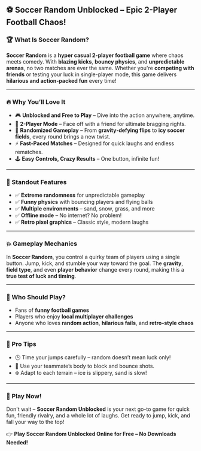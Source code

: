 ## ⚽ Soccer Random Unblocked – Epic 2-Player Football Chaos!

### 🏆 What Is Soccer Random?

**Soccer Random** is a **hyper casual 2-player football game** where chaos meets comedy. With **blazing kicks**, **bouncy physics**, and **unpredictable arenas**, no two matches are ever the same. Whether you're **competing with friends** or testing your luck in single-player mode, this game delivers **hilarious and action-packed fun** every time!

---

### 🔥 Why You’ll Love It

* 🎮 **Unblocked and Free to Play** – Dive into the action anywhere, anytime.
* 👬 **2-Player Mode** – Face off with a friend for ultimate bragging rights.
* 🤪 **Randomized Gameplay** – From **gravity-defying flips** to **icy soccer fields**, every round brings a new twist.
* ⚡ **Fast-Paced Matches** – Designed for quick laughs and endless rematches.
* 🕹️ **Easy Controls, Crazy Results** – One button, infinite fun!

---

### 🚀 Standout Features

* ✅ **Extreme randomness** for unpredictable gameplay
* ✅ **Funny physics** with bouncing players and flying balls
* ✅ **Multiple environments** – sand, snow, grass, and more
* ✅ **Offline mode** – No internet? No problem!
* ✅ **Retro pixel graphics** – Classic style, modern laughs

---

### 💥 Gameplay Mechanics

In **Soccer Random**, you control a quirky team of players using a single button. Jump, kick, and stumble your way toward the goal. The **gravity**, **field type**, and even **player behavior** change every round, making this a **true test of luck and timing**.

---

### 🎯 Who Should Play?

* Fans of **funny football games**
* Players who enjoy **local multiplayer challenges**
* Anyone who loves **random action**, **hilarious fails**, and **retro-style chaos**

---

### 🧠 Pro Tips

* 🕒 Time your jumps carefully – random doesn’t mean luck only!
* 🤼 Use your teammate’s body to block and bounce shots.
* ❄️ Adapt to each terrain – ice is slippery, sand is slow!

---

### 🔗 Play Now!

Don't wait – **Soccer Random Unblocked** is your next go-to game for quick fun, friendly rivalry, and a whole lot of laughs. Get ready to jump, kick, and fall your way to the top!

👉 **Play Soccer Random Unblocked Online for Free – No Downloads Needed!**
